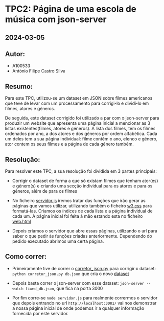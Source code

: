# TPC2: Página de uma escola de música com json-server
## 2024-03-05

## Autor:
- A100533
- António Filipe Castro Silva

## Resumo:

Para este TPC, utilizou-se um dataset em JSON sobre filmes americanos que teve de levar com um processamento para corrigi-lo e dividi-lo em filmes, atores e géneros.

De seguida, este dataset corrigido foi utilizado a par com o json-server para produzir um website que apresenta uma página inicial a mencionar as 3 listas existentes(filmes, atores e géneros). A lista dos filmes, tem os filmes ordenados por ano, a dos atores e dos géneros por ordem alfabética. Cada um deles tem a sua página individual: filme contêm o ano, elenco e género, ator contem os seus filmes e a página de cada género também.

## Resolução:

Para resolver este TPC, a sua resolução foi dividida em 3 partes principais:

- Corrigir o dataset de forma a que só existam filmes que tenham ator(es) e género(s) e criando uma secção individual para os atores e para os géneros, além de para os filmes

- No ficheiro [servidor.js](https://github.com/AntonioSilva03/EngWeb2024/tree/main/TPC3/servidor.js) iremos tratar das funções que irão gerar as páginas que vamos utilizar, utilizando também o ficheiro [w3.css](https://github.com/AntonioSilva03/EngWeb2024/tree/main/TPC3/w3.css) para formatá-las. Criamos os índices de cada lista e a página individual de cada um. A página inicial foi feita à mão estando esta no ficheiro [web.html](https://github.com/AntonioSilva03/EngWeb2024/tree/main/TPC3/web.html)

- Depois criamos o servidor que abre essas páginas, utilizando o url para saber o que pedir às funções criadas anteriormente. Dependendo do pedido executado abrimos uma certa página.

## Como correr:

- Primeiramente tive de correr o [corretor_json.py](https://github.com/AntonioSilva03/EngWeb2024/tree/main/TPC3/corretor_json.py) para corrigir o dataset: `python corretor_json.py db.json` que cria o novo [dataset](https://github.com/AntonioSilva03/EngWeb2024/tree/main/TPC3/fixed_db.json)

- Depois basta correr o json-server com esse dataset: `json-server --watch fixed_db.json`, que fica na porta 3000

- Por fim corre-se `node servidor.js` para realmente corrermos o servidor que depois entrando no url `http://localhost:3001/` vai nos demonstrar a nossa página inicial de onde podemos ir a qualquer informação fornecida por este servidor.

